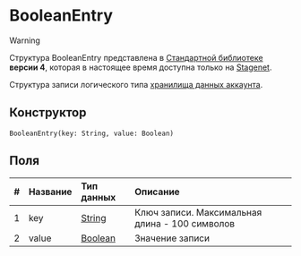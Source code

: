 # BooleanEntry

> [!WARNING]
> Структура BooleanEntry представлена в [Стандартной библиотеке](/ride/script/standard-library.md) **версии 4**, которая в настоящее время доступна только на [Stagenet](/blockchain/blockchain-network/stage-network.md).

Структура записи логического типа [хранилища данных аккаунта](/blockchain/account/account-data-storage.md).

## Конструктор

```ride
BooleanEntry(key: String, value: Boolean)
```

## Поля

|   #   | Название | Тип данных | Описание |
| :--- | :--- | :--- | :--- |
| 1 | key | [String](/ride/data-types/string.md) | Ключ записи. Максимальная длина - 100 символов |
| 2 | value| [Boolean](/ride/data-types/boolean.md) | Значение записи |
